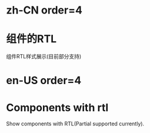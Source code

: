 # zh-CN order=4

# 组件的RTL

组件RTL样式展示(目前部分支持)

# en-US order=4

# Components with rtl

Show components with RTL(Partial supported currently).

